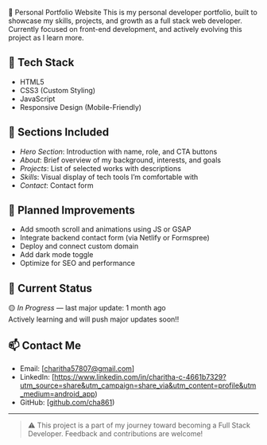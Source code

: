 💼 Personal Portfolio Website
This is my personal developer portfolio, built to showcase my skills, projects, and growth as a full stack web developer.  
Currently focused on front-end development, and actively evolving this project as I learn more.
## 🧰 Tech Stack
- HTML5
- CSS3 (Custom Styling)
- JavaScript 
- Responsive Design (Mobile-Friendly)

## 📂 Sections Included
- *Hero Section*: Introduction with name, role, and CTA buttons
- *About*: Brief overview of my background, interests, and goals
- *Projects*: List of selected works with descriptions
- *Skills*: Visual display of tech tools I’m comfortable with
- *Contact*: Contact form 

## 📌 Planned Improvements
- Add smooth scroll and animations using JS or GSAP
- Integrate backend contact form (via Netlify or Formspree)
- Deploy and connect custom domain
- Add dark mode toggle
- Optimize for SEO and performance

## 🚧 Current Status
🟡 *In Progress* — last major update: 1 month ago  
Actively learning and will push major updates soon!!

## 📫 Contact Me
- Email: [charitha57807@gmail.com]
- LinkedIn: [https://www.linkedin.com/in/charitha-c-4661b7329?utm_source=share&utm_campaign=share_via&utm_content=profile&utm_medium=android_app)
- GitHub: [[github.com/cha861](https://github.com/cha861))

---

> ⚠ This project is a part of my journey toward becoming a Full Stack Developer. Feedback and contributions are welcome!
